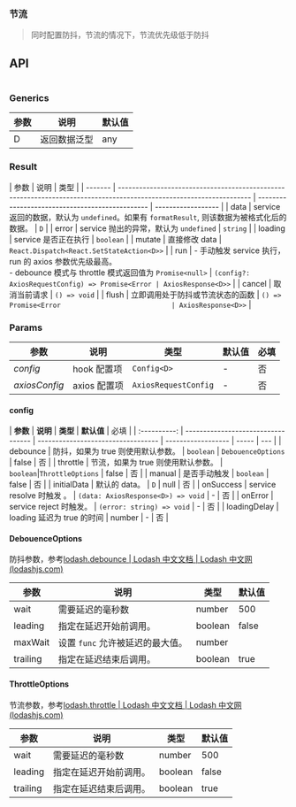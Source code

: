 <!-- ---
group:
  title: request
  path: /request
---

# useQuery

1. 请求
   1. 依赖请求
   2. 轮询
   3. 并发请求？
   4. 预加载？
   5. 解决并发请求，数据前后问题
2. 数据
   1. 数据的全局使用
   2. 缓存数据
   3. 解决并发数据问题
   4. 支持 SSR
3. 参数
   1. 默认参数
   2. 分页参数
   3. 参数记录

## demo

### 防抖

<!-- <code src="./Demo/debounce.tsx"/> -->

### 节流

> 同时配置防抖，节流的情况下，节流优先级低于防抖

<!-- <code src="./Demo/throttle.tsx"/> -->

## API

```typescript

```

### Generics

| 参数 | 说明         | 默认值 |
| ---- | ------------ | ------ |
| D    | 返回数据泛型 | any    |

### Result

| 参数    | 说明                                                                                                                | 类型                                            |
| ------- | ------------------------------------------------------------------------------------------------------------------- | ----------------------------------------------- | ------------------ |
| data    | service 返回的数据，默认为 `undefined`。如果有 `formatResult`, 则该数据为被格式化后的数据。                         | `D`                                             |
| error   | service 抛出的异常，默认为 `undefined`                                                                              | `string`                                        |
| loading | service 是否正在执行                                                                                                | `boolean`                                       |
| mutate  | 直接修改 data                                                                                                       | `React.Dispatch<React.SetStateAction<D>>`       |
| run     | - 手动触发 service 执行，run 的 axios 参数优先级最高。<br />- debounce 模式与 throttle 模式返回值为 `Promise<null>` | `(config?: AxiosRequestConfig) => Promise<Error | AxiosResponse<D>>` |
| cancel  | 取消当前请求                                                                                                        | `() => void`                                    |
| flush   | 立即调用处于防抖或节流状态的函数                                                                                    | `() => Promise<Error                            | AxiosResponse<D>>` |

### Params

| 参数          | 说明         | 类型                 | 默认值 | 必填 |
| ------------- | ------------ | -------------------- | ------ | ---- |
| _config_      | hook 配置项  | `Config<D>`          | -      | 否   |
| _axiosConfig_ | axios 配置项 | `AxiosRequestConfig` | -      | 否   |

#### config

|   **参数**   | **说明**                           | **类型**                           | **默认值**         | 必填  |
| :----------: | ---------------------------------- | ---------------------------------- | ------------------ | ----- | --- |
|   debounce   | 防抖，如果为 true 则使用默认参数。 | `boolean`                          | `DebouenceOptions` | false | 否  |
|   throttle   | 节流，如果为 true 则使用默认参数。 | `boolean`\|`ThrottleOptions`       | false              | 否    |
|    manual    | 是否手动触发                       | `boolean`                          | false              | 否    |
| initialData  | 默认的 data。                      | `D`                                | null               | 否    |
|  onSuccess   | service resolve 时触发 。          | `(data: AxiosResponse<D>) => void` | -                  | 否    |
|   onError    | service reject 时触发。            | `(error: string) => void`          | -                  | 否    |
| loadingDelay | loading 延迟为 true 的时间         | number                             | -                  | 否    |

#### DebouenceOptions

防抖参数，参考[lodash.debounce | Lodash 中文文档 | Lodash 中文网 (lodashjs.com)](https://www.lodashjs.com/docs/lodash.debounce)

| 参数     | 说明                             | 类型    | 默认值 |
| -------- | -------------------------------- | ------- | ------ |
| wait     | 需要延迟的毫秒数                 | number  | 500    |
| leading  | 指定在延迟开始前调用。           | boolean | false  |
| maxWait  | 设置 `func` 允许被延迟的最大值。 | number  |        |
| trailing | 指定在延迟结束后调用。           | boolean | true   |

#### ThrottleOptions

节流参数，参考[lodash.throttle | Lodash 中文文档 | Lodash 中文网 (lodashjs.com)](https://www.lodashjs.com/docs/lodash.throttle)

| 参数     | 说明                   | 类型    | 默认值 |
| -------- | ---------------------- | ------- | ------ |
| wait     | 需要延迟的毫秒数       | number  | 500    |
| leading  | 指定在延迟开始前调用。 | boolean | false  |
| trailing | 指定在延迟结束后调用。 | boolean | true   |
